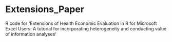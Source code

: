 # Extensions_Paper
R code for 'Extensions of Health Economic Evaluation in R for Microsoft Excel Users: A tutorial for incorporating heterogeneity and conducting value of information analyses'
